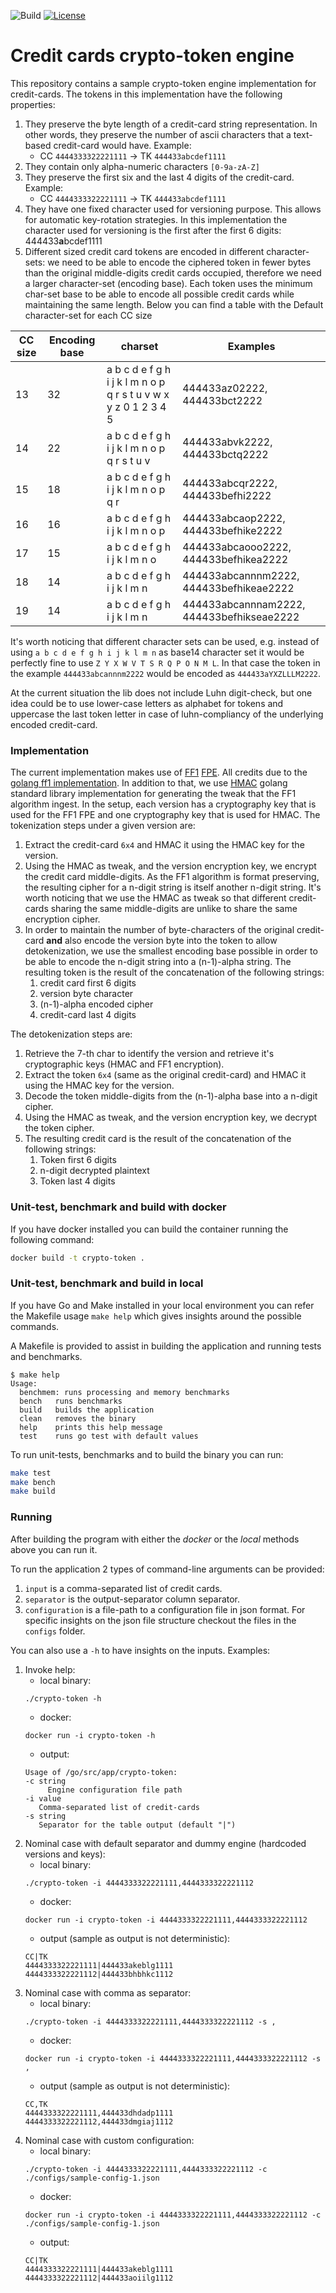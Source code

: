 ![Build](https://github.com/rbroggi/crypto-token/actions/workflows/dockerimage.yml/badge.svg)
[![License](https://img.shields.io/badge/license-Apache%202-blue.svg)](https://www.apache.org/licenses/LICENSE-2.0)

# Credit cards crypto-token engine

This repository contains a sample crypto-token engine implementation for
credit-cards. The tokens in this implementation have the following properties:

1. They preserve the byte length of a credit-card string representation. In other words,
they preserve the number of ascii characters that a text-based credit-card would have. Example:
    * CC `4444333322221111` -> TK `444433abcdef1111`
2. They contain only alpha-numeric characters `[0-9a-zA-Z]`
3. They preserve the first six and the last 4 digits of the credit-card. Example:
   * CC `4444333322221111` -> TK `444433abcdef1111`
4. They have one fixed character used for versioning purpose. This allows for automatic key-rotation strategies.
   In this implementation the character used for versioning is the first after the first 6 digits: 444433**a**bcdef1111
5. Different sized credit card tokens are encoded in different character-sets: we need to be able to encode the ciphered
   token in fewer bytes than the original middle-digits credit cards occupied, therefore we need a larger character-set (encoding base).
   Each token uses the minimum char-set base to be able to encode all possible credit cards while maintaining the same length. Below
   you can find a table with the Default character-set for each CC size 


| CC size | Encoding base | charset                                                         | Examples                                  |
|---------|---------------|-----------------------------------------------------------------|-------------------------------------------|
| 13      | 32            | a b c d e f g h i j k l m n o p q r s t u v w x y z 0 1 2 3 4 5 | 444433az02222, 444433bct2222              |
| 14      | 22            | a b c d e f g h i j k l m n o p q r s t u v                     | 444433abvk2222, 444433bctq2222            |
| 15      | 18            | a b c d e f g h i j k l m n o p q r                             | 444433abcqr2222, 444433befhi2222          |
| 16      | 16            | a b c d e f g h i j k l m n o p                                 | 444433abcaop2222, 444433befhike2222       |
| 17      | 15            | a b c d e f g h i j k l m n o                                   | 444433abcaooo2222, 444433befhikea2222     |
| 18      | 14            | a b c d e f g h i j k l m n                                     | 444433abcannnm2222, 444433befhikeae2222   |
| 19      | 14            | a b c d e f g h i j k l m n                                     | 444433abcannnam2222, 444433befhikseae2222 |


It's worth noticing that different character sets can be used, e.g. instead of using `a b c d e f g h i j k l m n` as base14 character set it would be 
perfectly fine to use `Z Y X W V T S R Q P O N M L`. In that case the token in the example `444433abcannnm2222` would be encoded as `444433aYXZLLLM2222`.

At the current situation the lib does not include Luhn digit-check, but one idea could be to use lower-case letters as alphabet for tokens and uppercase the last token letter in case 
of luhn-compliancy of the underlying encoded credit-card.

### Implementation

The current implementation makes use of [FF1](https://csrc.nist.gov/CSRC/media/Projects/Cryptographic-Standards-and-Guidelines/documents/examples/FF1samples.pdf) [FPE](https://en.wikipedia.org/wiki/Format-preserving_encryption). All credits
due to the [golang ff1 implementation](https://github.com/capitalone/fpe). In addition to that, we use [HMAC](https://golang.org/pkg/crypto/hmac/)
golang standard library implementation for generating the tweak that the FF1 algorithm ingest. 
In the setup, each version has a cryptography key that is used for the FF1 FPE and one cryptography key that is used for HMAC.
The tokenization steps under a given version are:

1. Extract the credit-card `6x4` and HMAC it using the HMAC key for the version.
1. Using the HMAC as tweak, and the version encryption key, we encrypt the credit card middle-digits. As the FF1 algorithm is format preserving, the resulting cipher for 
   a n-digit string is itself another n-digit string. It's worth noticing that we use the HMAC as tweak so that different credit-cards sharing the same middle-digits 
   are unlike to share the same encryption cipher.
1. In order to maintain the number of byte-characters of the original credit-card **and** also encode the version byte into the token
   to allow detokenization, we use the smallest encoding base possible in order to be able to encode the n-digit string into a (n-1)-alpha string.
   The resulting token is the result of the concatenation of the following strings:
   1. credit card first 6 digits
   1. version byte character
   1. (n-1)-alpha encoded cipher
   1. credit-card last 4 digits 

The detokenization steps are:

1. Retrieve the 7-th char to identify the version and retrieve it's cryptographic keys (HMAC and FF1 encryption).
1. Extract the token `6x4` (same as the original credit-card) and HMAC it using the HMAC key for the version.
1. Decode the token middle-digits from the (n-1)-alpha base into a n-digit cipher.
1. Using the HMAC as tweak, and the version encryption key, we decrypt the token cipher. 
1. The resulting credit card is the result of the concatenation of the following strings:
   1. Token first 6 digits
   1. n-digit decrypted plaintext
   1. Token last 4 digits

### Unit-test, benchmark and build with docker

If you have docker installed you can build the container running the following command:

```bash
docker build -t crypto-token .
```

### Unit-test, benchmark and build in local

If you have Go and Make installed in your local environment you can refer the Makefile usage `make help` which gives insights around the possible commands.


A Makefile is provided to assist in building the application and running tests and benchmarks.

```console
$ make help
Usage:
  benchmem: runs processing and memory benchmarks
  bench   runs benchmarks
  build   builds the application
  clean   removes the binary
  help    prints this help message
  test    runs go test with default values
```

To run unit-tests, benchmarks and to build the binary you can run:

```bash
make test
make bench
make build
```

### Running

After building the program with either the _docker_ or the _local_ methods above you can run it. 

To run the application 2 types of command-line arguments can be provided: 


1. `input` is a comma-separated list of credit cards.
1. `separator` is the output-separator column separator.
1. `configuration` is a file-path to a configuration file in json format. For specific insights on the json file
    structure checkout the files in the `configs` folder.

You can also use a `-h` to have insights on the inputs.
Examples:

1. Invoke help:
   * local binary:
    ```console
    ./crypto-token -h
    ```
   * docker:
    ```console
    docker run -i crypto-token -h
    ```
   * output:
   ```console
   Usage of /go/src/app/crypto-token:
   -c string
        Engine configuration file path
   -i value
      Comma-separated list of credit-cards
   -s string
      Separator for the table output (default "|")
   ```
1. Nominal case with default separator and dummy engine (hardcoded versions and keys):
   * local binary:
    ```console
    ./crypto-token -i 4444333322221111,4444333322221112
    ```
   * docker:
    ```console
    docker run -i crypto-token -i 4444333322221111,4444333322221112
    ```
   * output (sample as output is not deterministic):
   ```console
   CC|TK
   4444333322221111|444433akeblg1111
   4444333322221112|444433bhbhkc1112
   ```
1. Nominal case with comma as separator:
   * local binary:
    ```console
    ./crypto-token -i 4444333322221111,4444333322221112 -s ,
    ```
   * docker:
    ```console
    docker run -i crypto-token -i 4444333322221111,4444333322221112 -s ,
    ```
   * output (sample as output is not deterministic):
   ```console
   CC,TK
   4444333322221111,444433dhdadp1111
   4444333322221112,444433dmgiaj1112
   ```
1. Nominal case with custom configuration:
   * local binary:
    ```console
    ./crypto-token -i 4444333322221111,4444333322221112 -c ./configs/sample-config-1.json
    ```
   * docker:
    ```console
    docker run -i crypto-token -i 4444333322221111,4444333322221112 -c ./configs/sample-config-1.json
    ```
   * output:
   ```console
   CC|TK
   4444333322221111|444433akeblg1111
   4444333322221112|444433aoiilg1112
   ```
